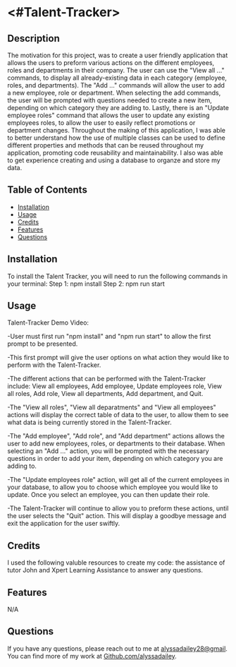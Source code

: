 # <#Talent-Tracker>

## Description

The motivation for this project, was to create a user friendly application that allows the users to preform various actions on the different employees, roles and departments in their company. The user can use the "View all ..." commands, to display all already-existing data in each category (employee, roles, and departments). The "Add ..." commands will allow the user to add a new employee, role or department. When selecting the add commands, the user will be prompted with questions needed to create a new item, depending on which category they are adding to. Lastly, there is an "Update employee roles" command that allows the user to update any existing employees roles, to allow the user to easily reflect promotions or department changes. Throughout the making of this application, I was able to better understand how the use of multiple classes can be used to define different properties and methods that can be reused throughout my application, promoting code reusability and maintainability. I also was able to get experience creating and using a database to organze and store my data.

## Table of Contents
- [Installation](#installation)
- [Usage](#usage)
- [Credits](#credits)
- [Features](#features)
- [Questions](#questions)

## Installation

To install the Talent Tracker, you will need to run the following commands in your terminal:
Step 1: npm install
Step 2: npm run start

## Usage

Talent-Tracker Demo Video: 

-User must first run "npm install" and "npm run start" to allow the first prompt to be presented. 

-This first prompt will give the user options on what action they would like to perform with the Talent-Tracker.

-The different actions that can be performed with the Talent-Tracker include: View all employees, Add employee, Update employees role, View all roles, Add role, View all departments, Add department, and Quit.

-The "View all roles", "View all deparatments" and "View all employees" actions will display the correct table of data to the user, to allow them to see what data is being currently stored in the Talent-Tracker.

-The "Add employee", "Add role", and "Add department" actions allows the user to add new employees, roles, or departments to their database. When selecting an "Add ..." action, you will be prompted with the necessary questions in order to add your item, depending on which category you are adding to.

-The "Update employees role" action, will get all of the current employees in your database, to allow you to choose which employee you would like to update. Once you select an employee, you can then update their role.

-The Talent-Tracker will continue to allow you to preform these actions, until the user selects the "Quit" action. This will display a goodbye message and exit the application for the user swiftly.

## Credits
I used the following valuble resources to create my code: the assistance of tutor John and Xpert Learning Assistance to answer any questions.

## Features
N/A

## Questions

If you have any questions, please reach out to me at [alyssadailey28@gmail](mailto:alyssadailey28@gmail).
You can find more of my work at [Github.com/alyssadailey](https://github.com/Github.com/alyssadailey).